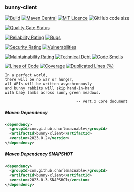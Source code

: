 ### bunny-client

[![Build](https://github.com/CharLemAznable/bunny-client/actions/workflows/build.yml/badge.svg)](https://github.com/CharLemAznable/bunny-client/actions/workflows/build.yml)
[![Maven Central](https://maven-badges.herokuapp.com/maven-central/com.github.charlemaznable/bunny-client/badge.svg)](https://maven-badges.herokuapp.com/maven-central/com.github.charlemaznable/bunny-client/)
[![MIT Licence](https://badges.frapsoft.com/os/mit/mit.svg?v=103)](https://opensource.org/licenses/mit-license.php)
![GitHub code size](https://img.shields.io/github/languages/code-size/CharLemAznable/bunny-client)

[![Quality Gate Status](https://sonarcloud.io/api/project_badges/measure?project=CharLemAznable_bunny-client&metric=alert_status)](https://sonarcloud.io/dashboard?id=CharLemAznable_bunny-client)

[![Reliability Rating](https://sonarcloud.io/api/project_badges/measure?project=CharLemAznable_bunny-client&metric=reliability_rating)](https://sonarcloud.io/dashboard?id=CharLemAznable_bunny-client)
[![Bugs](https://sonarcloud.io/api/project_badges/measure?project=CharLemAznable_bunny-client&metric=bugs)](https://sonarcloud.io/dashboard?id=CharLemAznable_bunny-client)

[![Security Rating](https://sonarcloud.io/api/project_badges/measure?project=CharLemAznable_bunny-client&metric=security_rating)](https://sonarcloud.io/dashboard?id=CharLemAznable_bunny-client)
[![Vulnerabilities](https://sonarcloud.io/api/project_badges/measure?project=CharLemAznable_bunny-client&metric=vulnerabilities)](https://sonarcloud.io/dashboard?id=CharLemAznable_bunny-client)

[![Maintainability Rating](https://sonarcloud.io/api/project_badges/measure?project=CharLemAznable_bunny-client&metric=sqale_rating)](https://sonarcloud.io/dashboard?id=CharLemAznable_bunny-client)
[![Technical Debt](https://sonarcloud.io/api/project_badges/measure?project=CharLemAznable_bunny-client&metric=sqale_index)](https://sonarcloud.io/dashboard?id=CharLemAznable_bunny-client)
[![Code Smells](https://sonarcloud.io/api/project_badges/measure?project=CharLemAznable_bunny-client&metric=code_smells)](https://sonarcloud.io/dashboard?id=CharLemAznable_bunny-client)

[![Lines of Code](https://sonarcloud.io/api/project_badges/measure?project=CharLemAznable_bunny-client&metric=ncloc)](https://sonarcloud.io/dashboard?id=CharLemAznable_bunny-client)
[![Coverage](https://sonarcloud.io/api/project_badges/measure?project=CharLemAznable_bunny-client&metric=coverage)](https://sonarcloud.io/dashboard?id=CharLemAznable_bunny-client)
[![Duplicated Lines (%)](https://sonarcloud.io/api/project_badges/measure?project=CharLemAznable_bunny-client&metric=duplicated_lines_density)](https://sonarcloud.io/dashboard?id=CharLemAznable_bunny-client)

```
In a perfect world,
there will be no war or hunger,
all APIs will be written asynchronously
and bunny rabbits will skip hand-in-hand
with baby lambs across sunny green meadows.

                                -- vert.x Core document
```

##### Maven Dependency

```xml
<dependency>
  <groupId>com.github.charlemaznable</groupId>
  <artifactId>bunny-client</artifactId>
  <version>2023.0.2</version>
</dependency>
```

##### Maven Dependency SNAPSHOT

```xml
<dependency>
  <groupId>com.github.charlemaznable</groupId>
  <artifactId>bunny-client</artifactId>
  <version>2023.0.3-SNAPSHOT</version>
</dependency>
```